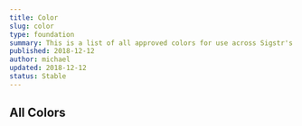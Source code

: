 ```yaml
---
title: Color
slug: color
type: foundation
summary: This is a list of all approved colors for use across Sigstr's paid UI properties.
published: 2018-12-12
author: michael
updated: 2018-12-12
status: Stable
---
```


## All Colors

